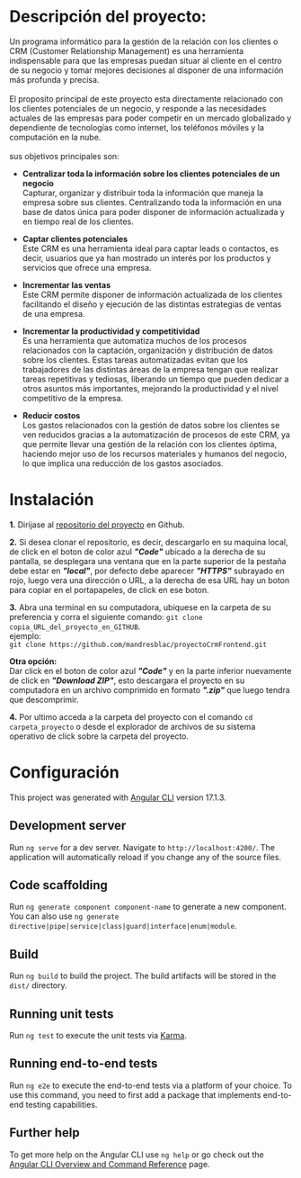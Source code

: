 # Descripción del proyecto:

Un programa informático para la gestión de la relación con los clientes o CRM (Customer Relationship Management) es una herramienta indispensable para que las empresas puedan situar al cliente en el centro de su negocio y tomar mejores decisiones al disponer de una información más profunda y precisa.
<br />
<br />
El proposito principal de este proyecto esta directamente relacionado con los clientes potenciales de un negocio, y responde a las necesidades actuales de las empresas para poder competir en un mercado globalizado y dependiente de tecnologías como internet, los teléfonos móviles y la computación en la nube.
<br />
<br />
sus objetivos principales son:
<br />

- **Centralizar toda la información sobre los clientes potenciales de un negocio**
  <br />
  Capturar, organizar y distribuir toda la información que maneja la empresa sobre sus clientes. Centralizando toda la información en una base de datos única para poder disponer de información actualizada y en tiempo real de los clientes.
  <br />

- **Captar clientes potenciales**
  <br />
  Este CRM es una herramienta ideal para captar leads o contactos, es decir, usuarios que ya han mostrado un interés por los productos y servicios que ofrece una empresa.
  <br />

- **Incrementar las ventas**
  <br />
  Este CRM permite disponer de información actualizada de los clientes facilitando el diseño y ejecución de las distintas estrategias de ventas de una empresa.
  <br />

- **Incrementar la productividad y competitividad**
  <br />
  Es una herramienta que automatiza muchos de los procesos relacionados con la captación, organización y distribución de datos sobre los clientes. Estas tareas automatizadas evitan que los trabajadores de las distintas áreas de la empresa tengan que realizar tareas repetitivas y tediosas, liberando un tiempo que pueden dedicar a otros asuntos más importantes, mejorando la productividad y el nivel competitivo de la empresa.
  <br />

- **Reducir costos**
  <br />
  Los gastos relacionados con la gestión de datos sobre los clientes se ven reducidos gracias a la automatización de procesos de este CRM, ya que permite llevar una gestión de la relación con los clientes óptima, haciendo mejor uso de los recursos materiales y humanos del negocio, lo que implica una reducción de los gastos asociados.
  <br />

# Instalación

**1.** Dirijase al [repositorio del proyecto](https://github.com/mandresblac/proyectoCrmFrontend?tab=readme-ov-file) en Github.

**2.** Si desea clonar el repositorio, es decir, descargarlo en su maquina local, de click en el boton de color azul **_"Code"_** ubicado a la derecha de su pantalla, se desplegara una ventana que en la parte superior de la pestaña debe estar en **_"local"_**, por defecto debe aparecer **_"HTTPS"_** subrayado en rojo, luego vera una dirección o URL, a la derecha de esa URL hay un boton para copiar en el portapapeles, de click en ese boton.

**3.** Abra una terminal en su computadora, ubiquese en la carpeta de su preferencia y corra el siguiente comando:
`git clone copia_URL_del_proyecto_en_GITHUB`.
<br />
ejemplo:
<br />
`git clone https://github.com/mandresblac/proyectoCrmFrontend.git`
<br />

**Otra opción:**
<br />
Dar click en el boton de color azul **_"Code"_** y en la parte inferior nuevamente de click en **_"Download ZIP"_**, esto descargara el proyecto en su computadora en un archivo comprimido en formato **_".zip"_** que luego tendra que descomprimir.

**4.** Por ultimo acceda a la carpeta del proyecto con el comando `cd carpeta_proyecto` o desde el explorador de archivos de su sistema operativo de click sobre la carpeta del proyecto.

# Configuración

This project was generated with [Angular CLI](https://github.com/angular/angular-cli) version 17.1.3.

## Development server

Run `ng serve` for a dev server. Navigate to `http://localhost:4200/`. The application will automatically reload if you change any of the source files.

## Code scaffolding

Run `ng generate component component-name` to generate a new component. You can also use `ng generate directive|pipe|service|class|guard|interface|enum|module`.

## Build

Run `ng build` to build the project. The build artifacts will be stored in the `dist/` directory.

## Running unit tests

Run `ng test` to execute the unit tests via [Karma](https://karma-runner.github.io).

## Running end-to-end tests

Run `ng e2e` to execute the end-to-end tests via a platform of your choice. To use this command, you need to first add a package that implements end-to-end testing capabilities.

## Further help

To get more help on the Angular CLI use `ng help` or go check out the [Angular CLI Overview and Command Reference](https://angular.io/cli) page.
